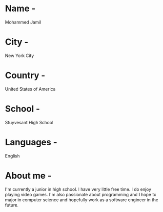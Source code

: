 # Name - 
Mohammed Jamil

# City - 
New York City

# Country - 
United States of America

# School - 
Stuyvesant High School

# Languages - 
English

# About me - 
I'm currently a junior in high school. I have very little free time. I do enjoy playing video games. I'm also passionate about programming and I hope to major in computer science and hopefully work as a software engineer in the future.
